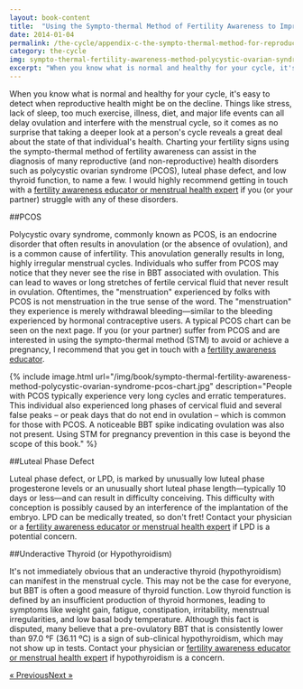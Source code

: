 ```yaml
---
layout: book-content
title:  "Using the Sympto-thermal Method of Fertility Awareness to Improve or Maintain Reproductive Health"
date: 2014-01-04
permalink: /the-cycle/appendix-c-the-sympto-thermal-method-for-reproductive-health
category: the-cycle
img: sympto-thermal-fertility-awareness-method-polycystic-ovarian-syndrome-pcos-chart.jpg
excerpt: "When you know what is normal and healthy for your cycle, it's easy to detect when reproductive health might be on the decline. Things like stress, lack of sleep, too much exercise, illness, diet, and major life events can all delay ovulation and interfere with the menstrual cycle, so it comes as no surprise that taking a deeper look at a person's cycle reveals a great deal about the state of that individual's health. Charting your fertility signs using the sympto-thermal method of fertility awareness can assist in the diagnosis of many reproductive (and non-reproductive) health disorders such as polycystic ovarian syndrome (PCOS), luteal phase defect, and low thyroid function, to name a few."
---
```


When you know what is normal and healthy for your cycle, it's easy to detect when reproductive health might be on the decline. Things like stress, lack of sleep, too much exercise, illness, diet, and major life events can all delay ovulation and interfere with the menstrual cycle, so it comes as no surprise that taking a deeper look at a person's cycle reveals a great deal about the state of that individual's health. Charting your fertility signs using the sympto-thermal method of fertility awareness can assist in the diagnosis of many reproductive (and non-reproductive) health disorders such as polycystic ovarian syndrome (PCOS), luteal phase defect, and low thyroid function, to name a few. I would highly recommend getting in touch with a <a class="text-link" href="/the-cycle/appendix-d-fertility-awareness-and-menstrual-health-resources">fertility awareness educator or menstrual health expert</a> if you (or your partner) struggle with any of these disorders.


##PCOS


Polycystic ovary syndrome, commonly known as PCOS, is an endocrine disorder that often results in anovulation (or the absence of ovulation), and is a common cause of infertility. This anovulation generally results in long, highly irregular menstrual cycles. Individuals who suffer from PCOS may notice that they never see the rise in BBT associated with ovulation. This can lead to waves or long stretches of fertile cervical fluid that never result in ovulation. Oftentimes, the "menstruation" experienced by folks with PCOS is not menstruation in the true sense of the word. The "menstruation" they experience is merely withdrawal bleeding&mdash;similar to the bleeding experienced by hormonal contraceptive users. A typical PCOS chart can be seen on the next page. If you (or your partner) suffer from PCOS and are interested in using the sympto-thermal method (STM) to avoid or achieve a pregnancy, I recommend that you get in touch with a <a class="text-link" href="/the-cycle/appendix-d-fertility-awareness-and-menstrual-health-resources">fertility awareness educator</a>.


{% include image.html url="/img/book/sympto-thermal-fertility-awareness-method-polycystic-ovarian-syndrome-pcos-chart.jpg" description="People with PCOS typically experience very long cycles and erratic temperatures. This individual also experienced long phases of cervical fluid and several false peaks &ndash; or peak days that do not end in ovulation &ndash; which is common for those with PCOS. A noticeable BBT spike indicating ovulation was also not present. Using STM for pregnancy prevention in this case is beyond the scope of this book." %}


##Luteal Phase Defect


Luteal phase defect, or LPD, is marked by unusually low luteal phase progesterone levels or an unusually short luteal phase length&mdash;typically 10 days or less&mdash;and can result in difficulty conceiving. This difficulty with conception is possibly caused by an interference of the implantation of the embryo. LPD can be medically treated, so don't fret! Contact your physician or a <a class="text-link" href="/the-cycle/appendix-d-fertility-awareness-and-menstrual-health-resources">fertility awareness educator or menstrual health expert</a> if LPD is a potential concern. 


##Underactive Thyroid (or Hypothyroidism)


It's not immediately obvious that an underactive thyroid (hypothyroidism) can manifest in the menstrual cycle. This may not be the case for everyone, but BBT is often a good measure of thyroid function. Low thyroid function is defined by an insufficient production of thyroid hormones, leading to symptoms like weight gain, fatigue, constipation, irritability, menstrual irregularities, and low basal body temperature. Although this fact is disputed, many believe that a pre-ovulatory BBT that is consistently lower than 97.0 °F (36.11 ºC) is a sign of sub-clinical hypothyroidism, which may not show up in tests. Contact your physician or <a class="text-link" href="/the-cycle/appendix-d-fertility-awareness-and-menstrual-health-resources">fertility awareness educator or menstrual health expert</a> if hypothyroidism is a concern.


<div class="arrows">
	<p><a class="text-link previous" href="/the-cycle/appendix-b-the-sympto-thermal-method-for-pregnancy-assistance/" title="Previous Excerpt">&laquo; Previous</a><a class="text-link next" href="/the-cycle/appendix-d-fertility-awareness-and-menstrual-health-resources/" title="Next Excerpt">Next &raquo;</a></p>
</div>

